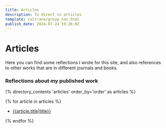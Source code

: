 ```yaml
---
title: Articles
description: To direct to articles
template: coltrane/group_nav.html
publish_date: 2024-07-24 19:26:02
---
```


# Articles

Here you can find some reflections I wrote for this site, and also references to other works that are in different journals and books. 

### Reflections about my published work

{% directory_contents 'articles' order_by='order' as articles %}

{% for article in articles %}

- [{{article.title|title}}](/{{article.slug}}/)

{% endfor %}



